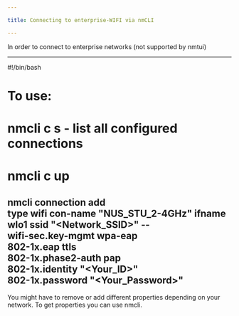 ```yaml
---

title: Connecting to enterprise-WIFI via nmCLI

---
```


In order to connect to enterprise networks (not supported by nmtui)

---
#!/bin/bash

# To use:
# nmcli c s - list all configured connections
# nmcli c up <SSID>

nmcli connection add \
 type wifi con-name "NUS_STU_2-4GHz" ifname wlo1 ssid "<Network_SSID>" -- \
 wifi-sec.key-mgmt wpa-eap \
 802-1x.eap ttls \
 802-1x.phase2-auth pap \
 802-1x.identity "<Your_ID>" \
 802-1x.password "<Your_Password>"
---

You might have to remove or add different properties depending on your network.
To get properties you can use nmcli.